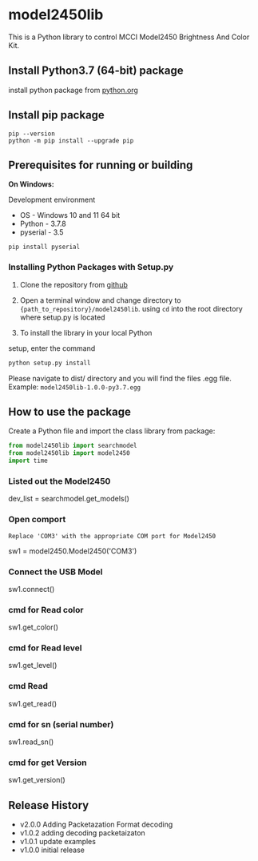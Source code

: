 # model2450lib

This is a Python library to control MCCI Model2450 Brightness And Color Kit.

## Install Python3.7 (64-bit) package

install python package from [python.org](https://www.python.org/ftp/python/3.7.8/python-3.7.8-amd64.exe)

## Install pip package

```shell
pip --version
python -m pip install --upgrade pip
```

## Prerequisites for running or building

<strong>On Windows:</strong>

Development environment

* OS - Windows 10 and 11 64 bit
* Python - 3.7.8
* pyserial - 3.5

```shell
pip install pyserial
```

### Installing Python Packages with Setup.py

1. Clone the repository from [github](https://github.com/mcci-usb/model2450lib)

2. Open a terminal window and change directory to  `{path_to_repository}/model2450lib`. using `cd` into the root directory where setup.py is located

3. To install the library in your local Python

setup, enter the command

```bash
python setup.py install
```

Please navigate to dist/ directory and you will find the files .egg file.
Example: `model2450lib-1.0.0-py3.7.egg`

## How to use the package

Create a Python file and import the class library from package:

```python
from model2450lib import searchmodel
from model2450lib import model2450
import time
```

### Listed out the Model2450

dev_list = searchmodel.get_models()

### Open comport

```
Replace 'COM3' with the appropriate COM port for Model2450
```
sw1 = model2450.Model2450('COM3')

### Connect the USB Model

sw1.connect()

### cmd for Read color

sw1.get_color()

### cmd for Read level

sw1.get_level()

### cmd Read

sw1.get_read()

### cmd for sn (serial number)

sw1.read_sn()

### cmd for get Version

sw1.get_version()

## Release History
- v2.0.0 Adding Packetazation Format decoding
- v1.0.2 adding decoding packetaizaton
- v1.0.1 update examples
- v1.0.0 initial release
